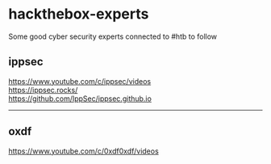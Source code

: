 # hackthebox-experts

Some good cyber security experts connected to #htb to follow

## ippsec

<https://www.youtube.com/c/ippsec/videos>  
<https://ippsec.rocks/>  
<https://github.com/IppSec/ippsec.github.io>  

---

## oxdf

<https://www.youtube.com/c/0xdf0xdf/videos>
